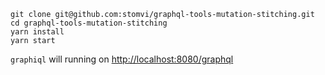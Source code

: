 ```
git clone git@github.com:stomvi/graphql-tools-mutation-stitching.git
cd graphql-tools-mutation-stitching
yarn install
yarn start
```

`graphiql` will running on
[http://localhost:8080/graphql](http://localhost:8080/graphql)
